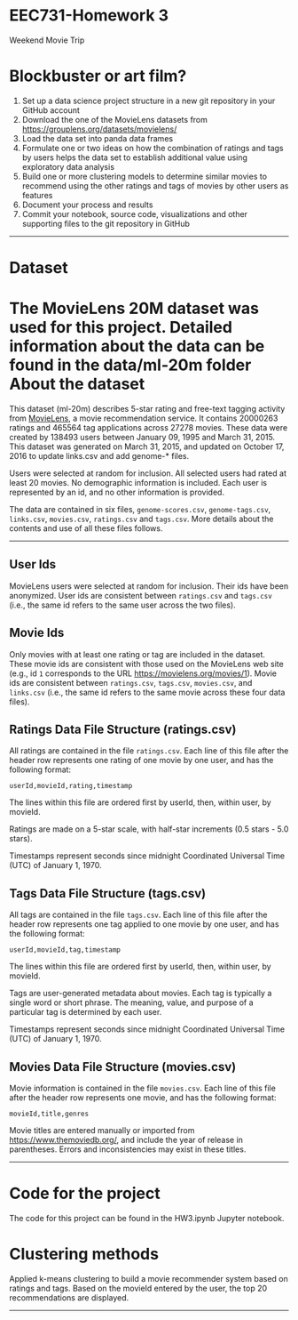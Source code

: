 # EEC731-Homework 3
Weekend Movie Trip

Blockbuster or art film?
=========================
1. Set up a data science project structure in a new git repository in your GitHub account
2. Download the one of the MovieLens datasets from https://grouplens.org/datasets/movielens/
3. Load the data set into panda data frames
4. Formulate one or two ideas on how the combination of ratings and tags by users helps the data set to establish additional value using exploratory data analysis
5. Build one or more clustering models to determine similar movies to recommend using the other ratings and tags of movies by other users as features
6. Document your process and results
7. Commit your notebook, source code, visualizations and other supporting files to the git repository in GitHub

--------------------------------------------------------------------------------------------------------------------------
Dataset
=========
The MovieLens 20M dataset was used for this project. Detailed information about the data can be found in the data/ml-20m folder
About the dataset
==================

This dataset (ml-20m) describes 5-star rating and free-text tagging activity from [MovieLens](http://movielens.org), a movie recommendation service. It contains 20000263 ratings and 465564 tag applications across 27278 movies. These data were created by 138493 users between January 09, 1995 and March 31, 2015. This dataset was generated on March 31, 2015, and updated on October 17, 2016 to update links.csv and add genome-* files.

Users were selected at random for inclusion. All selected users had rated at least 20 movies. No demographic information is included. Each user is represented by an id, and no other information is provided.

The data are contained in six files, `genome-scores.csv`, `genome-tags.csv`, `links.csv`, `movies.csv`, `ratings.csv` and `tags.csv`. More details about the contents and use of all these files follows.

--------------------------------------------------------------------------------------------------------------------------

User Ids
--------

MovieLens users were selected at random for inclusion. Their ids have been anonymized. User ids are consistent between `ratings.csv` and `tags.csv` (i.e., the same id refers to the same user across the two files).

Movie Ids
---------

Only movies with at least one rating or tag are included in the dataset. These movie ids are consistent with those used on the MovieLens web site (e.g., id `1` corresponds to the URL <https://movielens.org/movies/1>). Movie ids are consistent between `ratings.csv`, `tags.csv`, `movies.csv`, and `links.csv` (i.e., the same id refers to the same movie across these four data files).


Ratings Data File Structure (ratings.csv)
-----------------------------------------

All ratings are contained in the file `ratings.csv`. Each line of this file after the header row represents one rating of one movie by one user, and has the following format:

    userId,movieId,rating,timestamp

The lines within this file are ordered first by userId, then, within user, by movieId.

Ratings are made on a 5-star scale, with half-star increments (0.5 stars - 5.0 stars).

Timestamps represent seconds since midnight Coordinated Universal Time (UTC) of January 1, 1970.

Tags Data File Structure (tags.csv)
-----------------------------------

All tags are contained in the file `tags.csv`. Each line of this file after the header row represents one tag applied to one movie by one user, and has the following format:

    userId,movieId,tag,timestamp

The lines within this file are ordered first by userId, then, within user, by movieId.

Tags are user-generated metadata about movies. Each tag is typically a single word or short phrase. The meaning, value, and purpose of a particular tag is determined by each user.

Timestamps represent seconds since midnight Coordinated Universal Time (UTC) of January 1, 1970.

Movies Data File Structure (movies.csv)
---------------------------------------

Movie information is contained in the file `movies.csv`. Each line of this file after the header row represents one movie, and has the following format:

    movieId,title,genres

Movie titles are entered manually or imported from <https://www.themoviedb.org/>, and include the year of release in parentheses. Errors and inconsistencies may exist in these titles.

-------------------------------------------------------------------------------------------------------------------------

Code for the project
====================
The code for this project can be found in the HW3.ipynb Jupyter notebook. 

Clustering methods
===================
Applied k-means clustering to build a movie recommender system based on ratings and tags. Based on the movieId entered by the user, the top 20 recommendations are displayed. 


-------------------------------------------------------------------------------------------------------------------------










